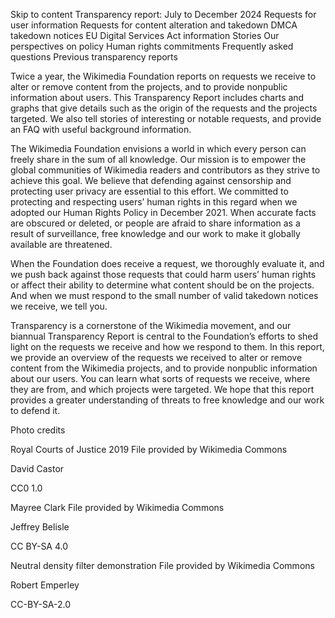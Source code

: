 Skip to content
Transparency report: July to December 2024
Requests for user information
Requests for content alteration and takedown
DMCA takedown notices
EU Digital Services Act information
Stories
Our perspectives on policy
Human rights commitments
Frequently asked questions
Previous transparency reports

Twice a year, the Wikimedia Foundation reports on requests we receive to alter or remove content from the projects, and to provide nonpublic information about users. This Transparency Report includes charts and graphs that give details such as the origin of the requests and the projects targeted. We also tell stories of interesting or notable requests, and provide an FAQ with useful background information.

The Wikimedia Foundation envisions a world in which every person can freely share in the sum of all knowledge. Our mission is to empower the global communities of Wikimedia readers and contributors as they strive to achieve this goal. We believe that defending against censorship and protecting user privacy are essential to this effort. We committed to protecting and respecting users’ human rights in this regard when we adopted our Human Rights Policy in December 2021. When accurate facts are obscured or deleted, or people are afraid to share information as a result of surveillance, free knowledge and our work to make it globally available are threatened.

When the Foundation does receive a request, we thoroughly evaluate it, and we push back against those requests that could harm users’ human rights or affect their ability to determine what content should be on the projects. And when we must respond to the small number of valid takedown notices we receive, we tell you.

Transparency is a cornerstone of the Wikimedia movement, and our biannual Transparency Report is central to the Foundation’s efforts to shed light on the requests we receive and how we respond to them. In this report, we provide an overview of the requests we received to alter or remove content from the Wikimedia projects, and to provide nonpublic information about our users. You can learn what sorts of requests we receive, where they are from, and which projects were targeted. We hope that this report provides a greater understanding of threats to free knowledge and our work to defend it.

Photo credits

Royal Courts of Justice 2019 
File provided by Wikimedia Commons

David Castor

CC0 1.0

Mayree Clark 
File provided by Wikimedia Commons

Jeffrey Belisle

CC BY-SA 4.0

Neutral density filter demonstration 
File provided by Wikimedia Commons

Robert Emperley

CC-BY-SA-2.0